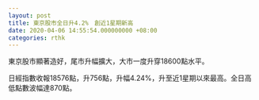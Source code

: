 ```yaml
---
layout: post
title: 東京股市全日升4.2%　創近1星期新高
date: 2020-04-06 14:55:54.000000000 +08:00
categories: rthk
---
```


東京股市顯著造好，尾市升幅擴大，大市一度升穿18600點水平。

日經指數收報18576點，升756點，升幅4.24%，升至近1星期以來最高。全日高低點數波幅達870點。
